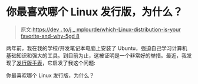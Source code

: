 # 你最喜欢哪个 Linux 发行版，为什么？

> 原文:[https://dev . to/j _ mplourde/which-Linux-distribution-is-your favorite-and-why-5gd 8](https://dev.to/j_mplourde/which-linux-distribution-is-your-favorite-and-why-5gd8)

两年前，我在我的学校/开发笔记本电脑上安装了 Ubuntu，强迫自己学习计算机基础知识和强大的工具。到目前为止，这被证明是一个非常好的举措。最近，我发现了[发行版手表](https://distrowatch.com/)，它启发了我这个问题:

你最喜欢哪个 Linux 发行版，为什么？